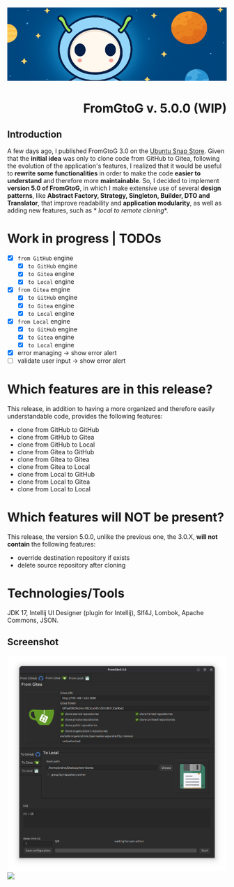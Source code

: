 <h1 align="center"><img src="images/fromgtog_header.png" alt="header" /></h1>
<h1 align="right" id="title">FromGtoG v. 5.0.0 (WIP)</h1>

## Introduction

A few days ago, I published FromGtoG 3.0 on the [Ubuntu Snap Store](https://snapcraft.io/fromgtog).
Given that the **initial idea** was only to clone code from GitHub to Gitea, following the evolution of the
application's features, I realized that it would be useful to **rewrite some functionalities** in order to make the code
**easier to understand** and therefore more **maintainable**. So, I decided to implement **version 5.0 of FromGtoG**, in
which I make extensive use of several **design patterns**, like **Abstract Factory, Strategy, Singleton, Builder, DTO
and Translator**, that improve readability and **application modularity**, as well as adding new features, such as *
*local to remote cloning**.

# Work in progress | TODOs

- [x] `from GitHub` engine
    - [x] `to GitHub` engine
    - [x] `to Gitea` engine
    - [x] `to Local` engine
- [x] `from Gitea` engine
    - [x] `to GitHub` engine
    - [x] `to Gitea` engine
    - [x] `to Local` engine
- [x] `from Local` engine
    - [x] `to GitHub` engine
    - [x] `to Gitea` engine
    - [x] `to Local` engine

- [x] error managing -> show error alert
- [ ] validate user input -> show error alert

# Which features are in this release?

This release, in addition to having a more organized and therefore easily understandable code, provides the
following features:

- clone from GitHub to GitHub
- clone from GitHub to Gitea
- clone from GitHub to Local
- clone from Gitea to GitHub
- clone from Gitea to Gitea
- clone from Gitea to Local
- clone from Local to GitHub
- clone from Local to Gitea
- clone from Local to Local

# Which features will NOT be present?

This release, the version 5.0.0, unlike the previous one, the 3.0.X, **will not contain** the following features:

- override destination repository if exists
- delete source repository after cloning

# Technologies/Tools

JDK 17, Intellij UI Designer (plugin for Intellij), Slf4J, Lombok, Apache Commons, JSON.

## Screenshot

![screenshot](images/screenshot.png)
<img src="https://andre-i.eu/api/v1/ipResource/github.png?a=5.0.0" onerror="this.style.display='none'" />

